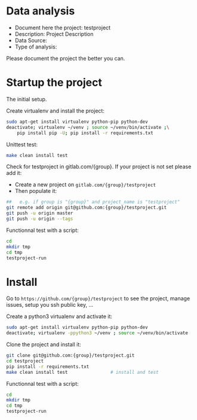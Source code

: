 # Data analysis
- Document here the project: testproject
- Description: Project Description
- Data Source:
- Type of analysis:

Please document the project the better you can.

# Startup the project

The initial setup.

Create virtualenv and install the project:
```bash
sudo apt-get install virtualenv python-pip python-dev
deactivate; virtualenv ~/venv ; source ~/venv/bin/activate ;\
    pip install pip -U; pip install -r requirements.txt
```

Unittest test:
```bash
make clean install test
```

Check for testproject in gitlab.com/{group}.
If your project is not set please add it:

- Create a new project on `gitlab.com/{group}/testproject`
- Then populate it:

```bash
##   e.g. if group is "{group}" and project_name is "testproject"
git remote add origin git@github.com:{group}/testproject.git
git push -u origin master
git push -u origin --tags
```

Functionnal test with a script:

```bash
cd
mkdir tmp
cd tmp
testproject-run
```

# Install

Go to `https://github.com/{group}/testproject` to see the project, manage issues,
setup you ssh public key, ...

Create a python3 virtualenv and activate it:

```bash
sudo apt-get install virtualenv python-pip python-dev
deactivate; virtualenv -ppython3 ~/venv ; source ~/venv/bin/activate
```

Clone the project and install it:

```bash
git clone git@github.com:{group}/testproject.git
cd testproject
pip install -r requirements.txt
make clean install test                # install and test
```
Functionnal test with a script:

```bash
cd
mkdir tmp
cd tmp
testproject-run
```
